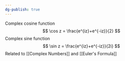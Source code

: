 ```yaml
---
dg-publish: true
---
```

Complex cosine function 
$$
\cos z = \frac{e^{iz}+e^{-iz}}{2}
$$
Complex sine function
$$
\sin z = \frac{e^{iz}+e^{-iz}}{2i}
$$
Related to [[Complex Numbers]] and [[Euler's Formula]]


